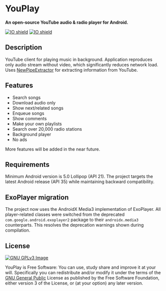 # YouPlay
**An open-source YouTube audio & radio player for Android.**

[![IO shield](https://img.shields.io/github/v/release/Stipess1/YouPlay)](https://github.com/Stipess1/YouPlay/releases) [![IO shield](https://img.shields.io/github/license/Stipess1/YouPlay)](https://www.gnu.org/licenses/gpl.html)

## Description
YouTube client for playing music in background. Application reproduces only audio stream without video, which significantly reduces network load. Uses [NewPipeExtractor](https://github.com/TeamNewPipe/NewPipeExtractor) for extracting information from YouTube.

## Features
* Search songs
* Download audio only
* Show next/related songs
* Enqueue songs
* Show comments
* Make your own playlists
* Search over 20,000 radio stations
* Background player
* No ads

More features will be added in the near future.

## Requirements
Minimum Android version is 5.0 Lollipop (API 21). The project targets the latest Android release (API 35) while maintaining backward compatibility.

## ExoPlayer migration
The project now uses the AndroidX Media3 implementation of ExoPlayer. All
player-related classes were switched from the deprecated
`com.google.android.exoplayer2` package to their `androidx.media3`
counterparts.
This resolves the deprecation warnings shown during compilation.

## License
[![GNU GPLv3 Image](https://www.gnu.org/graphics/gplv3-127x51.png)](http://www.gnu.org/licenses/gpl-3.0.en.html)

YouPlay is Free Software: You can use, study share and improve it at your will. Specifically you can redistribute and/or modify it under the terms of the [GNU General Public](https://www.gnu.org/licenses/gpl.html) License as published by the Free Software Foundation, either version 3 of the License, or (at your option) any later version.
